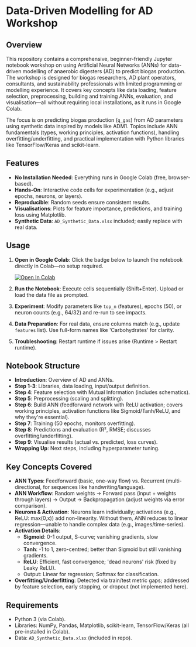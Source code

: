# Data-Driven Modelling for AD Workshop

## Overview
This repository contains a comprehensive, beginner-friendly Jupyter notebook workshop on using Artificial Neural Networks (ANNs) for data-driven modelling of anaerobic digesters (AD) to predict biogas production. The workshop is designed for biogas researchers, AD plant operators, consultants, and sustainability professionals with limited programming or modelling experience. It covers key concepts like data loading, feature selection, preprocessing, building and training ANNs, evaluation, and visualisation—all without requiring local installations, as it runs in Google Colab.

The focus is on predicting biogas production (`q_gas`) from AD parameters using synthetic data inspired by models like ADM1. Topics include ANN fundamentals (types, working principles, activation functions), handling overfitting/underfitting, and practical implementation with Python libraries like TensorFlow/Keras and scikit-learn.

## Features
- **No Installation Needed**: Everything runs in Google Colab (free, browser-based).
- **Hands-On**: Interactive code cells for experimentation (e.g., adjust epochs, neurons, or layers).
- **Reproducible**: Random seeds ensure consistent results.
- **Visualisations**: Plots for feature importance, predictions, and training loss using Matplotlib.
- **Synthetic Data**: `AD_Synthetic_Data.xlsx` included; easily replace with real data.

## Usage
1. **Open in Google Colab**: Click the badge below to launch the notebook directly in Colab—no setup required.
   
   [![Open In Colab](https://colab.research.google.com/assets/colab-badge.svg)](https://colab.research.google.com/github/rm01243/Data-Driven-Modelling-for-AD-Workshop/blob/main/AD_ANN_Workshop.ipynb)

2. **Run the Notebook**: Execute cells sequentially (Shift+Enter). Upload or load the data file as prompted.
3. **Experiment**: Modify parameters like `top_n` (features), epochs (50), or neuron counts (e.g., 64/32) and re-run to see impacts.
4. **Data Preparation**: For real data, ensure columns match (e.g., update `features` list). Use full-form names like 'Carbohydrates' for clarity.
5. **Troubleshooting**: Restart runtime if issues arise (Runtime > Restart runtime).

## Notebook Structure
- **Introduction**: Overview of AD and ANNs.
- **Step 1-3**: Libraries, data loading, input/output definition.
- **Step 4**: Feature selection with Mutual Information (includes schematics).
- **Step 5**: Preprocessing (scaling and splitting).
- **Step 6**: Build ANN (feedforward network with ReLU activation; covers working principles, activation functions like Sigmoid/Tanh/ReLU, and why they're essential).
- **Step 7**: Training (50 epochs, monitors overfitting).
- **Step 8**: Predictions and evaluation (R², RMSE; discusses overfitting/underfitting).
- **Step 9**: Visualise results (actual vs. predicted, loss curves).
- **Wrapping Up**: Next steps, including hyperparameter tuning.

## Key Concepts Covered
- **ANN Types**: Feedforward (basic, one-way flow) vs. Recurrent (multi-directional, for sequences like handwriting/language).
- **ANN Workflow**: Random weights → Forward pass (input + weights through layers) → Output → Backpropagation (adjust weights via error comparison).
- **Neurons & Activation**: Neurons learn individually; activations (e.g., ReLU: max(0,x)) add non-linearity. Without them, ANN reduces to linear regression—unable to handle complex data (e.g., images/time-series).
- **Activation Details**:
  - **Sigmoid**: 0-1 output, S-curve; vanishing gradients, slow convergence.
  - **Tanh**: -1 to 1, zero-centred; better than Sigmoid but still vanishing gradients.
  - **ReLU**: Efficient, fast convergence; 'dead neurons' risk (fixed by Leaky ReLU).
  - Output: Linear for regression; Softmax for classification.
- **Overfitting/Underfitting**: Detected via train/test metric gaps; addressed by feature selection, early stopping, or dropout (not implemented here).

## Requirements
- Python 3 (via Colab).
- Libraries: NumPy, Pandas, Matplotlib, scikit-learn, TensorFlow/Keras (all pre-installed in Colab).
- Data: `AD_Synthetic_Data.xlsx` (included in repo).
